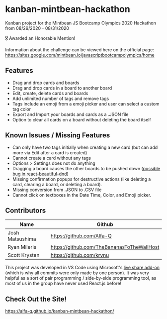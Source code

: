 # kanban-mintbean-hackathon
Kanban project for the Mintbean JS Bootcamp Olympics 2020 Hackathon from 08/29/2020 - 08/31/2020

🎖️ Awarded an Honorable Mention!

Information about the challenge can be viewed here on the official page: https://sites.google.com/mintbean.io/javascriptbootcampolympics/home

## Features
- Drag and drop cards and boards
- Drag and drop cards in a board to another board
- Edit, create, delete cards and boards
- Add unlimited number of tags and remove tags
- Tags include an emoji from a emoji picker and user can select a custom tag color
- Export and Import your boards and cards as a .JSON file
- Option to clear all cards on a board without deleting the board itself

## Known Issues / Missing Features
- Can only have two tags initially when creating a new card (but can add more via Edit after a card is created)
- Cannot create a card without any tags
- Options > Settings does not do anything
- Dragging a board causes the other boards to be pushed down ([possible bug in react-beautiful-dnd](https://github.com/atlassian/react-beautiful-dnd/issues/1833))
- Missing confirmation popups for destructive actions (like deleting a card, clearing a board, or deleting a board).
- Missing conversion from .JSON to .CSV file
- Cannot click on textboxes in the Date Time, Color, and Emoji picker.

## Contributors
Name            | Github
--------------- | --------------------------
Josh Matsushima | https://github.com/Alfa-Q
Ryan Mileris    | https://github.com/TheBananasToTheWallHost
Scott Krysten   | https://github.com/krvnu

This project was developed in VS Code using Microsoft's [live share add-on](https://marketplace.visualstudio.com/items?itemName=MS-vsliveshare.vsliveshare) (which is why all commits were only made by one person).  It was very helpful as a sort of pair programming / side-by-side programming tool, as most of us in the group have never used React.js before!

## Check Out the Site!
https://alfa-q.github.io/kanban-mintbean-hackathon/
